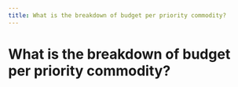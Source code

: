 ```yaml
---
title: What is the breakdown of budget per priority commodity?
---
```


# What is the breakdown of budget per priority commodity?
